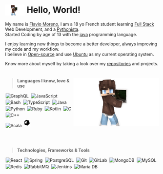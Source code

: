 # <img src="assets/log.png" width="64px" align="top"> Hello, World!

My name is [Flavio Moreno](https://www.linkedin.com/in/flaviomoreno94/), I am a 18 yo French student learning
[Full Stack](https://www.freecodecamp.org/news/what-is-a-full-stack-developer-back-end-front-end-full-stack-engineer/)
Web Development, and a [Pythonista](https://www.linkedin.com/pulse/what-pythonistas-aakash-padhiyar). <br> 
Started Coding by age of 13 with the [java](https://www.java.com/) programming language.

I enjoy learning new things to become a better developer, always improving my code and my workflow.<br>
I believe in [Open-source](https://en.wikipedia.org/wiki/Open_source) and use [Ubuntu](https://ubuntu.com/download) as my
current operating system.


Know more about myself by taking a look over my [repositories](https://github.com/CustomEntity?tab=repositories) and
projects.

#

<img src="assets/log.png" align="right" width="280">

> **Languages I know, love & use**

<div>
<img style="margin: 2px" src="https://profilinator.rishav.dev/skills-assets/graphql.png" alt="GraphQL" width="22px" />  
<img style="margin: 2px" src="https://profilinator.rishav.dev/skills-assets/javascript-original.svg" alt="JavaScript" width="22px" />  
<img style="margin: 2px" src="https://profilinator.rishav.dev/skills-assets/gnu_bash-icon.svg" alt="Bash" width="22px" />  
<img style="margin: 2px" src="https://profilinator.rishav.dev/skills-assets/typescript-original.svg" alt="TypeScript" width="22px" />
<img style="margin: 2px" src="https://profilinator.rishav.dev/skills-assets/java-original-wordmark.svg" alt="Java" width="22px" />  
<img style="margin: 2px" src="https://profilinator.rishav.dev/skills-assets/python-original.svg" alt="Python" width="22px" />  
<img style="margin: 2px" src="https://profilinator.rishav.dev/skills-assets/ruby-original-wordmark.svg" alt="Ruby" width="22px" />  
<img style="margin: 2px" src="https://profilinator.rishav.dev/skills-assets/kotlinlang-icon.svg" alt="Kotlin" width="22px" />  
<img style="margin: 2px" src="https://profilinator.rishav.dev/skills-assets/c-original.svg" alt="C" width="22px" />  
<img style="margin: 2px" src="https://profilinator.rishav.dev/skills-assets/cplusplus-original.svg" alt="C++" width="22px" />  
<br>
<img style="margin: 2px" src="https://profilinator.rishav.dev/skills-assets/scala-original-wordmark.svg" alt="Scala" width="22px" />  
<img style="margin: 2px" src="assets/crystal.png" alt="Crystal" width="22px" />

<br><br>

> **Technologies, Frameworks & Tools**

<img style="margin: 2px" src="https://profilinator.rishav.dev/skills-assets/react-original-wordmark.svg" alt="React" width="22px" />  
<img style="margin: 2px" src="https://profilinator.rishav.dev/skills-assets/springio-icon.svg" alt="Spring" width="22px" />  
<img style="margin: 2px" src="https://profilinator.rishav.dev/skills-assets/postgresql-original-wordmark.svg" alt="PostgreSQL" width="22px" />  
<img style="margin: 2px" src="https://profilinator.rishav.dev/skills-assets/git-scm-icon.svg" alt="Git" width="22px" />  
<img style="margin: 2px" src="https://profilinator.rishav.dev/skills-assets/gitlab.svg" alt="GitLab" width="22px" />  
<img style="margin: 2px" src="https://profilinator.rishav.dev/skills-assets/mongodb-original-wordmark.svg" alt="MongoDB" width="22px" />  
<img style="margin: 2px" src="https://profilinator.rishav.dev/skills-assets/mysql-original-wordmark.svg" alt="MySQL" width="22px" />  
<img style="margin: 2px" src="https://profilinator.rishav.dev/skills-assets/redis-original-wordmark.svg" alt="Redis" width="22px" />  
<img style="margin: 2px" src="https://profilinator.rishav.dev/skills-assets/rabbitmq-icon.svg" alt="RabbitMQ" width="22px" />  
<img style="margin: 2px" src="https://profilinator.rishav.dev/skills-assets/jenkins-icon.svg" alt="Jenkins" width="22px" />  
<img style="margin: 2px" src="https://profilinator.rishav.dev/skills-assets/mariadb.png" alt="Maria DB" width="22px" />  
</div>

#

<br>

